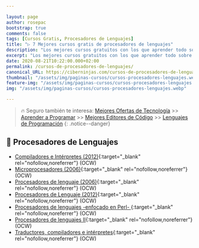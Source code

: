```yaml
---

layout: page
author: rosepac
bootstrap: true
comments: false
tags: [Cursos Gratis, Procesadores de Lenguajes]
title: "▷ 7 Mejores cursos gratis de procesadores de lenguajes"
description: "Los mejores cursos gratuitos con los que aprender todo sobre los procesadores de lenguajes, desde cero hasta nivel experto"
excerpt: "Los mejores cursos gratuitos con los que aprender todo sobre los procesadores de lenguajes, desde cero hasta nivel experto"
date: 2020-08-21T10:22:00.000+02:00
permalink: /cursos-de-procesadores-de-lenguajes/
canonical_URL: https://ciberninjas.com/cursos-de-procesadores-de-lenguajes/
thumbnail: "/assets/img/paginas-cursos/cursos-procesadores-lenguajes.webp"
feature-img: "/assets/img/paginas-cursos/cursos-procesadores-lenguajes.webp"
img: "/assets/img/paginas-cursos/cursos-procesadores-lenguajes.webp"

---
```


> 🔥 Seguro también te interesa: [Mejores Ofertas de Tecnología](https://www.amazon.es/shop/cibercursos) >> [Aprender a Programar](/programar/) >> [Mejores Editores de Código](/mejores-editores-texto/) >> [Lenguajes de Programación](/15-mejores-lenguajes-programacion/)
{: .notice--danger}

## 🔨 Procesadores de Lenguajes

* [Compiladores e Intérpretes (2012)](http://ocw.uji.es/curso/4949){:target="_blank" rel="nofollow,noreferrer"} (OCW)
* [Microprocesadores (2006)](http://ocw.upm.es/tecnologia-electronica/microprocesadores){:target="_blank" rel="nofollow,noreferrer"} (OCW)
* [Procesadores de lenguaje (2006)](https://ocw.ua.es/es/ingenieria-y-arquitectura/procesadores-de-lenguaje-2006.html){:target="_blank" rel="nofollow,noreferrer"} (OCW)
* [Procesadores de Lenguaje (2012)](http://ocw.uji.es/curso/5180){:target="_blank" rel="nofollow,noreferrer"} (OCW)
* [Procesadores de lenguajes -enfocado en Perl- ](https://campusvirtual.ull.es/ocw/course/view.php?id=45){:target="_blank" rel="nofollow,noreferrer"} (OCW)
* [Procesadores de lenguajes II](https://ocw.uca.es/course/view.php?id=56){:target="_blank" rel="nofollow,noreferrer"} (OCW)
* [Traductores, compiladores e intérpretes](http://ocw.uma.es/ingenierias/traductores-compiladores-e-interpretes){:target="_blank" rel="nofollow,noreferrer"} (OCW)